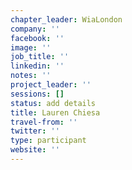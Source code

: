 ```yaml
---
chapter_leader: WiaLondon
company: ''
facebook: ''
image: ''
job_title: ''
linkedin: ''
notes: ''
project_leader: ''
sessions: []
status: add details
title: Lauren Chiesa
travel-from: ''
twitter: ''
type: participant
website: ''
---
```


<!-- put more details about participant here -->